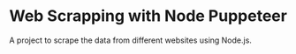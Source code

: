 # Web Scrapping with Node Puppeteer
A project to scrape the data from different websites using Node.js.